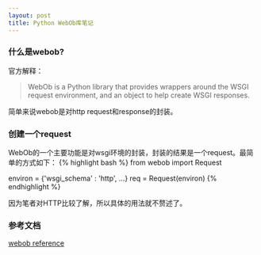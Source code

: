 ```yaml
---
layout: post
title: Python WebOb库笔记
---
```


### 什么是webob?
官方解释：

> WebOb is a Python library that provides wrappers around the WSGI request environment, and an object to help create WSGI responses. 

简单来说webob是对http request和response的封装。

### 创建一个request
WebOb的一个主要功能是对wsgi环境的封装，封装的结果是一个request。最简单的方式如下：
{% highlight bash %}
from webob import Request

environ = {'wsgi_schema' : 'http', ...}
req = Request(environ)
{% endhighlight %}

因为笔者对HTTP比较了解，所以具体的用法就不赘述了。

### 参考文档
[webob reference](http://docs.webob.org/en/latest/reference.html)
